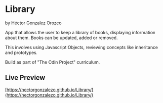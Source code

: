 # Library

by Héctor Gonzalez Orozco

App that allows the user to keep a library of books, displaying information about them. 
Books can be updated, added or removed.

This involves using Javascript Objects, reviewing concepts like inheritance and prototypes.

Build as part of "The Odin Project" curriculum.

## Live Preview
[https://hectorgonzalezo.github.io/Library/](https://hectorgonzalezo.github.io/Library/)

